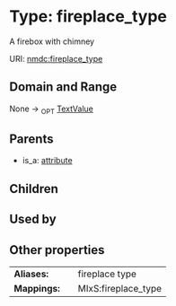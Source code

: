 
# Type: fireplace_type


A firebox with chimney

URI: [nmdc:fireplace_type](https://microbiomedata/meta/fireplace_type)


## Domain and Range

None ->  <sub>OPT</sub> [TextValue](TextValue.md)

## Parents

 *  is_a: [attribute](attribute.md)

## Children


## Used by


## Other properties

|  |  |  |
| --- | --- | --- |
| **Aliases:** | | fireplace type |
| **Mappings:** | | MIxS:fireplace_type |

